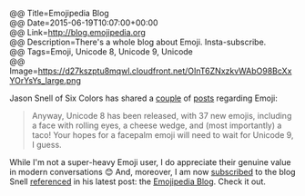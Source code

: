 @@ Title=Emojipedia Blog  
@@ Date=2015-06-19T10:07:00+00:00  
@@ Link=http://blog.emojipedia.org  
@@ Description=There's a whole blog about Emoji. Insta-subscribe.  
@@ Tags=Emoji, Unicode 8, Unicode 9, Unicode  
@@ Image=https://d27kszptu8mqwl.cloudfront.net/OInT6ZNxzkvWAbO98BcXxYOrYsYs_large.png  

Jason Snell of Six Colors has shared a [couple][sixcolors] of [posts][sixcolors 2] regarding Emoji:
>Anyway, Unicode 8 has been released, with 37 new emojis, including a face with rolling eyes, a cheese wedge, and (most importantly) a taco! Your hopes for a facepalm emoji will need to wait for Unicode 9, I guess.

While I'm not a super-heavy Emoji user, I do appreciate their genuine value in modern conversations 😊 And, moreover, I am now [subscribed][emojipedia] to the blog Snell [referenced][emojipedia 2] in his latest post: the [Emojipedia Blog][emojipedia 3]. Check it out.

[emojipedia]: http://blog.emojipedia.org/feed
[emojipedia 2]: http://blog.emojipedia.org/unicode-8-what-and-when
[emojipedia 3]: http://blog.emojipedia.org/
[sixcolors]: http://sixcolors.com/post/2015/04/apples-emoji-lives-long-and-prospers/
[sixcolors 2]: http://sixcolors.com/link/2015/06/unicode-8-taco-emoji-yes-facepalm-emoji-no/